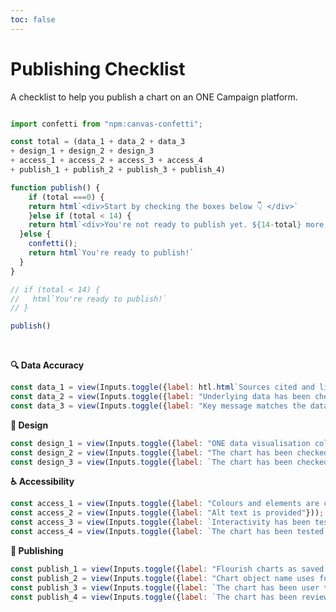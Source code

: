 ```yaml
---
toc: false
---
```


<link rel="stylesheet" href="./styles/styles.css">

# Publishing Checklist

A checklist to help you publish a chart on an ONE Campaign platform.

```js

import confetti from "npm:canvas-confetti";

const total = (data_1 + data_2 + data_3
+ design_1 + design_2 + design_3
+ access_1 + access_2 + access_3 + access_4
+ publish_1 + publish_2 + publish_3 + publish_4)

function publish() {
    if (total ===0) {
    return html`<div>Start by checking the boxes below 👇 </div>`
    }else if (total < 14) {
    return html`<div>You're not ready to publish yet. ${14-total} more items to check.</div>`
  }else {
    confetti();
    return html`You're ready to publish!`
  }
}

// if (total < 14) {
//   html`You're ready to publish!`
// }
```

```js
publish()

```
<br>

**🔍 Data Accuracy**
<div class="toggleCustom">

```js
const data_1 = view(Inputs.toggle({label: htl.html`Sources cited and linked correctly`}));
const data_2 = view(Inputs.toggle({label: "Underlying data has been checked"}));
const data_3 = view(Inputs.toggle({label: "Key message matches the data"}));

```
</div>


**🎨 Design**
<div class="toggleCustom">

```js
const design_1 = view(Inputs.toggle({label: "ONE data visualisation colours, font, layout and other styling elements have been used"}));
const design_2 = view(Inputs.toggle({label: "The chart has been checked for mislabeling, misinterpretation, and other design errors"}));
const design_3 = view(Inputs.toggle({label: `The chart has been checked against our data visualisation principles`}));
```
</div>


**♿ Accessibility**
<div class="toggleCustom">

```js
const access_1 = view(Inputs.toggle({label: "Colours and elements are checked for accessibility"}));
const access_2 = view(Inputs.toggle({label: "Alt text is provided"}));
const access_3 = view(Inputs.toggle({label: `Interactivity has been tested`}));
const access_4 = view(Inputs.toggle({label: `The chart has been tested on different devices`}));
```
</div>

**👀 Publishing**
<div class="toggleCustom">

```js
const publish_1 = view(Inputs.toggle({label: "Flourish charts as saved in the correct folder on the ONE Campaign Project"}));
const publish_2 = view(Inputs.toggle({label: "Chart object name uses format: [Page]_[ChartType]_[AdditionalInfo]_[Optional `Mobile`]"}));
const publish_3 = view(Inputs.toggle({label: `The chart has been user tested with at least 2 other people`}));
const publish_4 = view(Inputs.toggle({label: `The chart has been reviewed by the data team`}));
```
</div>

